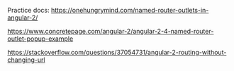 Practice docs:
https://onehungrymind.com/named-router-outlets-in-angular-2/

https://www.concretepage.com/angular-2/angular-2-4-named-router-outlet-popup-example

https://stackoverflow.com/questions/37054731/angular-2-routing-without-changing-url

